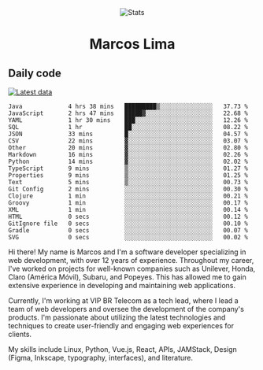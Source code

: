 <div align="center">
  <img src="https://user-images.githubusercontent.com/958723/207206099-04913a11-e77d-4b52-a9d3-5d702839508b.png" alt="Stats" />
  <h1>Marcos Lima</h1>
</div>

## Daily code

[![Latest data](https://github.com/skvggor/skvggor/actions/workflows/main.yml/badge.svg)](https://github.com/skvggor/skvggor/actions/workflows/main.yml)

<!--START_SECTION:waka-->

```text
Java             4 hrs 38 mins   █████████▒░░░░░░░░░░░░░░░   37.73 %
JavaScript       2 hrs 47 mins   █████▓░░░░░░░░░░░░░░░░░░░   22.68 %
YAML             1 hr 30 mins    ███░░░░░░░░░░░░░░░░░░░░░░   12.26 %
SQL              1 hr            ██░░░░░░░░░░░░░░░░░░░░░░░   08.22 %
JSON             33 mins         █░░░░░░░░░░░░░░░░░░░░░░░░   04.57 %
CSV              22 mins         ▓░░░░░░░░░░░░░░░░░░░░░░░░   03.07 %
Other            20 mins         ▓░░░░░░░░░░░░░░░░░░░░░░░░   02.80 %
Markdown         16 mins         ▓░░░░░░░░░░░░░░░░░░░░░░░░   02.26 %
Python           14 mins         ▓░░░░░░░░░░░░░░░░░░░░░░░░   02.02 %
TypeScript       9 mins          ▒░░░░░░░░░░░░░░░░░░░░░░░░   01.27 %
Properties       9 mins          ▒░░░░░░░░░░░░░░░░░░░░░░░░   01.25 %
Text             5 mins          ▒░░░░░░░░░░░░░░░░░░░░░░░░   00.73 %
Git Config       2 mins          ░░░░░░░░░░░░░░░░░░░░░░░░░   00.30 %
Clojure          1 min           ░░░░░░░░░░░░░░░░░░░░░░░░░   00.21 %
Groovy           1 min           ░░░░░░░░░░░░░░░░░░░░░░░░░   00.17 %
XML              1 min           ░░░░░░░░░░░░░░░░░░░░░░░░░   00.14 %
HTML             0 secs          ░░░░░░░░░░░░░░░░░░░░░░░░░   00.12 %
GitIgnore file   0 secs          ░░░░░░░░░░░░░░░░░░░░░░░░░   00.10 %
Gradle           0 secs          ░░░░░░░░░░░░░░░░░░░░░░░░░   00.07 %
SVG              0 secs          ░░░░░░░░░░░░░░░░░░░░░░░░░   00.02 %
```

<!--END_SECTION:waka-->

  <p>Hi there! My name is Marcos and I'm a software developer specializing in web development, with over 12 years of experience. Throughout my career, I've worked on projects for well-known companies such as Unilever, Honda, Claro (América Móvil), Subaru, and Popeyes. This has allowed me to gain extensive experience in developing and maintaining web applications.</p>
  
  <p>Currently, I'm working at VIP BR Telecom as a tech lead, where I lead a team of web developers and oversee the development of the company's products. I'm passionate about utilizing the latest technologies and techniques to create user-friendly and engaging web experiences for clients.</p>
  
  <p>My skills include Linux, Python, Vue.js, React, APIs, JAMStack, Design (Figma, Inkscape, typography, interfaces), and literature.</p>
<!-- </details> -->

<!-- <div align="center">
  <h2>🤖 Recent Code Activity</h2>
  <img width="500" src="https://github-readme-stats.vercel.app/api/wakatime?username=skvggor&hide_title=true&layout=compact&theme=transparent" alt="Wakatime Stats" />
</div>

<br>

<div align="center">
  <h2>📈 GitHub Stats</h2>
  <img width="500" src="https://github-readme-stats.vercel.app/api?username=skvggor&show_icons=true&theme=transparent&hide_title=true&count_private=true" alt="GitHub Stats" />
</div>
 -->
